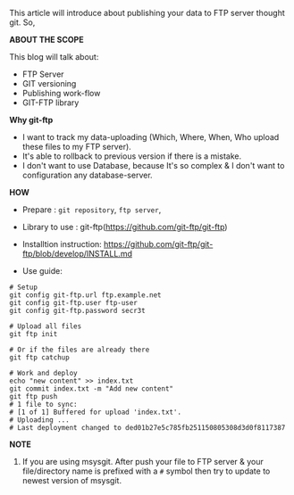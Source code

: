 This article will introduce about publishing your data to FTP server thought git.
So,

**ABOUT THE SCOPE**

This blog will talk about: 
+ FTP Server
+ GIT versioning
+ Publishing work-flow
+ GIT-FTP library



**Why git-ftp**

+ I want to track my data-uploading (Which, Where, When, Who upload these files to my FTP server).
+ It's able to rollback to previous version if there is a mistake.
+ I don't want to use Database, because It's so complex & I don't want to configuration any database-server. 

**HOW**
+ Prepare : `git repository`, `ftp server`, 
+ Library to use : git-ftp(https://github.com/git-ftp/git-ftp)

+ Installtion instruction: https://github.com/git-ftp/git-ftp/blob/develop/INSTALL.md

+ Use guide: 

````
# Setup
git config git-ftp.url ftp.example.net
git config git-ftp.user ftp-user
git config git-ftp.password secr3t

# Upload all files
git ftp init

# Or if the files are already there
git ftp catchup

# Work and deploy
echo "new content" >> index.txt
git commit index.txt -m "Add new content"
git ftp push
# 1 file to sync:
# [1 of 1] Buffered for upload 'index.txt'.
# Uploading ...
# Last deployment changed to ded01b27e5c785fb251150805308d3d0f8117387
````
**NOTE**

1.  If you are using msysgit. After push your file to FTP server & your file/directory name is prefixed with a `#` symbol then try to update to newest version of msysgit.
